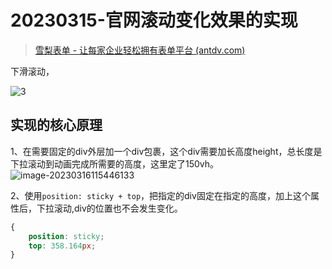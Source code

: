 # 20230315-官网滚动变化效果的实现

> [雪梨表单 - 让每家企业轻松拥有表单平台 (antdv.com)](https://form.antdv.com/)

下滑滚动，

![3](https://s2.loli.net/2023/03/15/2IUrWgPnERbhHeN.gif)

## 实现的核心原理

1、在需要固定的div外层加一个div包裹，这个div需要加长高度height，总长度是下拉滚动到动画完成所需要的高度，这里定了150vh。
	![image-20230316115446133](https://s2.loli.net/2023/03/16/YMEIs9r4qScCfA2.png)

2、使用`position: sticky + top`，把指定的div固定在指定的高度，加上这个属性后，下拉滚动,div的位置也不会发生变化。

```css
{
    position: sticky;
	top: 358.164px;
}
```

